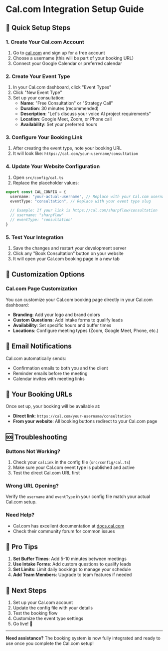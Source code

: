 # Cal.com Integration Setup Guide

## 🚀 Quick Setup Steps

### 1. Create Your Cal.com Account
1. Go to [cal.com](https://cal.com) and sign up for a free account
2. Choose a username (this will be part of your booking URL)
3. Connect your Google Calendar or preferred calendar

### 2. Create Your Event Type
1. In your Cal.com dashboard, click "Event Types"
2. Click "New Event Type"
3. Set up your consultation:
   - **Name**: "Free Consultation" or "Strategy Call"
   - **Duration**: 30 minutes (recommended)
   - **Description**: "Let's discuss your voice AI project requirements"
   - **Location**: Google Meet, Zoom, or Phone call
   - **Availability**: Set your preferred hours

### 3. Configure Your Booking Link
1. After creating the event type, note your booking URL
2. It will look like: `https://cal.com/your-username/consultation`

### 4. Update Your Website Configuration
1. Open `src/config/cal.ts`
2. Replace the placeholder values:

```typescript
export const CAL_CONFIG = {
  username: "your-actual-username", // Replace with your Cal.com username
  eventType: "consultation", // Replace with your event type slug
  
  // Example: If your link is https://cal.com/sharpflow/consultation
  // username: "sharpflow"
  // eventType: "consultation"
}
```

### 5. Test Your Integration
1. Save the changes and restart your development server
2. Click any "Book Consultation" button on your website
3. It will open your Cal.com booking page in a new tab

## 🎨 Customization Options

### Cal.com Page Customization
You can customize your Cal.com booking page directly in your Cal.com dashboard:
- **Branding**: Add your logo and brand colors
- **Custom Questions**: Add intake forms to qualify leads
- **Availability**: Set specific hours and buffer times
- **Locations**: Configure meeting types (Zoom, Google Meet, Phone, etc.)

## 📧 Email Notifications
Cal.com automatically sends:
- Confirmation emails to both you and the client
- Reminder emails before the meeting
- Calendar invites with meeting links

## 🔗 Your Booking URLs
Once set up, your booking will be available at:
- **Direct link**: `https://cal.com/your-username/consultation`
- **From your website**: All booking buttons redirect to your Cal.com page

## 🆘 Troubleshooting

### Buttons Not Working?
1. Check your `calLink` in the config file (`src/config/cal.ts`)
2. Make sure your Cal.com event type is published and active
3. Test the direct Cal.com URL first

### Wrong URL Opening?
Verify the `username` and `eventType` in your config file match your actual Cal.com setup.

### Need Help?
- Cal.com has excellent documentation at [docs.cal.com](https://docs.cal.com)
- Check their community forum for common issues

## 🎯 Pro Tips
1. **Set Buffer Times**: Add 5-10 minutes between meetings
2. **Use Intake Forms**: Add custom questions to qualify leads
3. **Set Limits**: Limit daily bookings to manage your schedule
4. **Add Team Members**: Upgrade to team features if needed

## 🔄 Next Steps
1. Set up your Cal.com account
2. Update the config file with your details
3. Test the booking flow
4. Customize the event type settings
5. Go live! 🚀

---

**Need assistance?** The booking system is now fully integrated and ready to use once you complete the Cal.com setup!